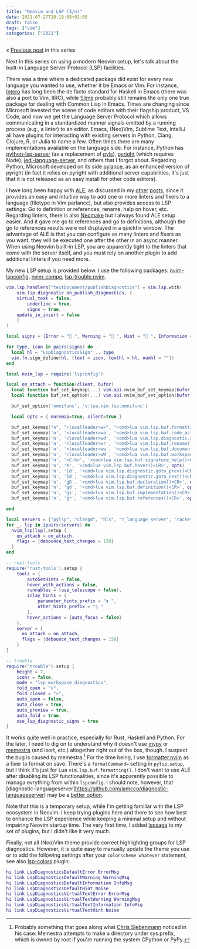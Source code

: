 ```yaml
---
title: "Neovim and LSP (3/n)"
date: 2021-07-27T20:19:08+02:00
draft: false
tags: ["vim"]
categories: ["2021"]
---
```


« [Previous post](/post/vim-shortcuts/) in this series

Next in this series on using a modern Neovim setup, let's talk about the built-in Language Server Protocol (LSP) facilities.

There was a time where a dedicated package did exist for every new language you wanted to use, whether it be Emacs or Vim. For instance, [Intero](https://chrisdone.github.io/intero/) has long been the de facto standard for Haskell in Emacs (there was also a port to Vim, IIRC), while [Slime](https://common-lisp.net/project/slime/) probably still remains the only one true package for dealing with Common Lisp in Emacs. Times are changing since Microsoft invested the scene of code editors with their flagship product, VS Code, and now we get the Language Server Protocol which allows communicating in a standardized manner signals emitted by a running process (e.g., a linter) to an editor. Emacs, (Neo)Vim, Sublime Text, IntelliJ all have plugins for interacting with existing servers in Python, Clang, Clojure, R, or Julia to name a few. Often times there are many implementations available on the language side. For instance, Python has [python-lsp-server](https://github.com/python-lsp/python-lsp-server) (as a replacement of [pyls](https://github.com/palantir/python-language-server)), [pyright](https://github.com/Microsoft/pyright) (which requires Node), [jedi-language-server](https://github.com/pappasam/jedi-language-server), and others that I forgot about. Regarding Python, Microsoft developed on its side [pylance](https://marketplace.visualstudio.com/items?itemName=ms-python.vscode-pylance), as an enhanced version of pyright (in fact it relies on pyright with additional server capabilities, it's just that it is not released as an easy install for other code editors).

I have long been happy with [ALE](https://github.com/dense-analysis/ale), as discussed in my [other](/post/getting-into-neovim/) [posts](/post/vim-and-lsp/), since it provides an easy and intuitive way to add one or more linters and fixers to a language (filetype in Vim parlance), but also provides access to LSP settings: Go to definition or references, rename, help on hover, etc. Regarding linters, there is also [Neomake]() but I always found ALE setup easier. And it gave me go to references and go to definitions, although the go to references results were not displayed in a quickfix window. The advantage of ALE is that you can configure as many linters and fixers as you want, they will be executed one after the other in an async manner. When using Neovim built-in LSP, you are apparently tight to the linters that come with the server itself, and you must rely on another plugin to add additional linters if you need more.

My new LSP setup is provided below. I use the following packages: [nvim-lspconfig](https://github.com/neovim/nvim-lspconfig), [nvim-compe](https://github.com/hrsh7th/nvim-compe), [lsp-trouble.nvim](https://github.com/folke/lsp-trouble.nvim).

```lua
vim.lsp.handlers["textDocument/publishDiagnostics"] = vim.lsp.with(
	vim.lsp.diagnostic.on_publish_diagnostics, {
    virtual_text = false,
		underline = true,
		signs = true,
    update_in_insert = false
	}
)

local signs = {Error = " ", Warning = " ", Hint = " ", Information = " "}

for type, icon in pairs(signs) do
  local hl = "LspDiagnosticsSign" .. type
  vim.fn.sign_define(hl, {text = icon, texthl = hl, numhl = ""})
end

local nvim_lsp = require('lspconfig')

local on_attach = function(client, bufnr)
  local function buf_set_keymap(...) vim.api.nvim_buf_set_keymap(bufnr, ...) end
  local function buf_set_option(...) vim.api.nvim_buf_set_option(bufnr, ...) end

  buf_set_option('omnifunc', 'v:lua.vim.lsp.omnifunc')

  local opts = { noremap=true, silent=true }

  buf_set_keymap("n", "<localleader>w=", "<cmd>lua vim.lsp.buf.formatting()<CR>", opts)
  buf_set_keymap('n', '<localleader>wa', '<cmd>lua vim.lsp.buf.code_action()<CR>', opts)
  buf_set_keymap('n', '<localleader>wd', '<cmd>lua vim.lsp.diagnostic.show_line_diagnostics()<CR>', opts)
  buf_set_keymap('n', '<localleader>wr', '<cmd>lua vim.lsp.buf.rename()<CR>', opts)
  buf_set_keymap('n', '<localleader>ww', '<cmd>lua vim.lsp.buf.document_symbol()<CR>', opts)
  buf_set_keymap('n', '<localleader>wW', '<cmd>lua vim.lsp.buf.workspace_symbol()<CR>', opts)
  buf_set_keymap('n', '<C-h>', '<cmd>lua vim.lsp.buf.signature_help()<CR>', opts)
  buf_set_keymap('n', 'K', '<cmd>lua vim.lsp.buf.hover()<CR>', opts)
  buf_set_keymap('n', '[d', '<cmd>lua vim.lsp.diagnostic.goto_prev()<CR>', opts)
  buf_set_keymap('n', ']d', '<cmd>lua vim.lsp.diagnostic.goto_next()<CR>', opts)
  buf_set_keymap('n', 'gD', '<cmd>lua vim.lsp.buf.declaration()<CR>', opts)
  buf_set_keymap('n', 'gd', '<cmd>lua vim.lsp.buf.definition()<CR>', opts)
  buf_set_keymap('n', 'gi', '<cmd>lua vim.lsp.buf.implementation()<CR>', opts)
  buf_set_keymap('n', 'gr', '<cmd>lua vim.lsp.buf.references()<CR>', opts)

end

local servers = {"pylsp", "clangd", "hls", "r_language_server", "racket_langserver", "clojure_lsp", "tsserver", "julials"}
for _, lsp in ipairs(servers) do
  nvim_lsp[lsp].setup {
    on_attach = on_attach,
    flags = {debounce_text_changes = 150}
  }
end

-- rust-tools
require('rust-tools').setup {
    tools = {
        autoSetHints = false,
        hover_with_actions = false,
        runnables = {use_telescope = false},
        inlay_hints = {
            parameter_hints_prefix = "▮ ",
            other_hints_prefix = "▯ "
        },
        hover_actions = {auto_focus = false}
    },
    server = {
      on_attach = on_attach,
      flags = {debounce_text_changes = 150}
    }
}

-- trouble
require("trouble").setup {
    height = 7,
    icons = false,
    mode = "lsp_workspace_diagnostics",
    fold_open = "v",
    fold_closed = ">",
    auto_open = false,
    auto_close = true,
    auto_preview = true,
    auto_fold = true,
    use_lsp_diagnostic_signs = true
}
```

It works quite well in practice, especially for Rust, Haskell and Python. For the later, I need to dig on to understand why it doesn't use [mypy](https://github.com/Richardk2n/mypy-ls) or [memestra](https://github.com/QuantStack/pyls-memestra) (and isort, etc.) altogether right out of the box, though. I suspect the bug is caused by memestra.[^1] For the time being, I use [formatter.nvim](https://github.com/mhartington/formatter.nvim) as a fixer to format on save. There's a `formatCommand=` setting in `pylsp.setup`, but I think it's just for Lua `vim.lsp.buf.formatting()`. I don't want to use ALE after disabling its LSP functionalities, since it's apparently possible to managa evrything from within `lspconfig`. I should note, however, that [diagnostic-languageserver]https://github.com/iamcco/diagnostic-languageserver) may be a [better option](https://github.com/neovim/nvim-lspconfig/issues/903#issuecomment-843820972).

Note that this is a temporary setup, while I'm getting familiar with the LSP ecosystem in Neovim. I keep trying plugins here and there to see how best to enhance the LSP experience while keeping a minimal setup and without impairing Neovim startup time. The very first time, I added [lspsaga](https://github.com/glepnir/lspsaga.nvim) to my set of plugins, but I didn't like it very much.

Finally, not all (Neo)Vim theme provide correct highlighting groups for LSP diagnostics. However, it is quite easy to manually update the theme you use or to add the following settings after your `colorscheme whatever` statement, see also [lsp-colors](https://github.com/folke/lsp-colors.nvim) plugin:

```lua
hi link LspDiagnosticsDefaultError ErrorMsg
hi link LspDiagnosticsDefaultWarning WarningMsg
hi link LspDiagnosticsDefaultInformation InfoMsg
hi link LspDiagnosticsDefaultHint Noise
hi link LspDiagnosticsVirtualTextError ErrorMsg
hi link LspDiagnosticsVirtualTextWarning WarningMsg
hi link LspDiagnosticsVirtualTextInformation InfoMsg
hi link LspDiagnosticsVirtualTextHint Noise
```

[^1]: Probably something that goes along what [Chris Siebenmann](https://utcc.utoronto.ca/~cks/space/blog/python/PythonPylspNotes) noticed in his case: Memestra attempts to make a directory under sys.prefix, which is owned by root if you're running the system CPython or PyPy.
